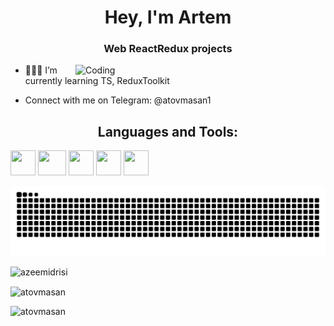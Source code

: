 <!-- [![MasterHead] -->
<h1 align="center">Hey, I'm Artem</h1>
<h3 align="center">Web ReactRedux projects</h3>


<img align="right" alt="Coding" width="400" src="https://cdn.dribbble.com/users/281525/screenshots/1768570/jmanalus.gif" />

- 🧑🏻‍💻 I’m currently learning TS, ReduxToolkit

- Connect with me on Telegram: @atovmasan1


<h2 align="center">Languages and Tools:</h2>
<p align="left">
    <img display="inline" width="40" height="40" src="https://brandslogos.com/wp-content/uploads/images/large/react-logo.png">
    <img display="inline" width="45" height="40" src="https://upload.wikimedia.org/wikipedia/commons/4/49/Redux.png">
    <img display="inline" width="40" height="40" src="https://cdn.worldvectorlogo.com/logos/typescript-2.svg">
    <img display="inline" width="40" height="40" src="https://upload.wikimedia.org/wikipedia/commons/thumb/d/d5/CSS3_logo_and_wordmark.svg/1452px-  CSS3_logo_and_wordmark.svg.png">
    <img display="block" width="40" height="40" src="https://upload.wikimedia.org/wikipedia/commons/thumb/3/38/HTML5_Badge.svg/768px-HTML5_Badge.svg.png">
</p>


![Snake](https://github.com/AzeemIdrisi/AzeemIdrisi/blob/output/github-contribution-grid-snake.svg)

<p><img align="center" src="https://github-readme-stats.vercel.app/api?username=atovmasan&show_icons=true&include_all_commits=true&locale=en" alt="azeemidrisi" /></p>

<p><img align="center" src="https://github-readme-streak-stats.herokuapp.com/?user=atovmasan&" alt="atovmasan" /></p>



<p><img align="left" src="https://github-readme-stats.vercel.app/api/top-langs?username=atovmasan&show_icons=true&locale=en&layout=compact" alt="atovmasan" /></p>
